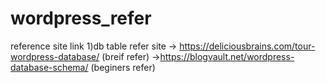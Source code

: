 # wordpress_refer
reference site link
1)db table refer site
   -> https://deliciousbrains.com/tour-wordpress-database/  (breif refer)
   ->https://blogvault.net/wordpress-database-schema/   (beginers refer)
